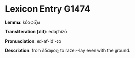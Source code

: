 # Lexicon Entry G1474

**Lemma**: ἐδαφίζω

**Transliteration (xlit)**: edaphízō

**Pronunciation**: ed-af-id'-zo

**Description**:
from ἔδαφος; to raze:--lay even with the ground.

